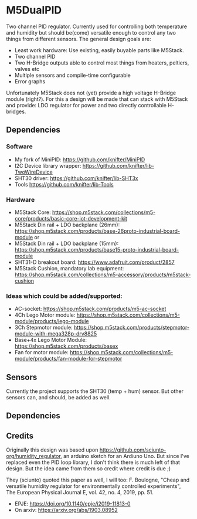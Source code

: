 # M5DualPID
Two channel PID regulator. Currently used for controlling both temperature and humidity but should be(come) versatile enough to control any two things from different sensors. The general design goals are:
 * Least work hardware: Use existing, easily buyable parts like M5Stack.
 * Two channel PID
 * Two H-Bridge outputs able to control most things from heaters, peltiers, valves etc
 * Multiple sensors and compile-time configurable
 * Error graphs

Unfortunately M5Stack does not (yet) provide a high voltage H-Bridge module (right?). For this a design will be made that can stack with M5Stack and provide: LDO regulator for power and two directly controllable H-bridges.

## Dependencies

### Software
 * My fork of MiniPID: https://github.com/knifter/MiniPID
 * I2C Device library wrapper: https://github.com/knifter/lib-TwoWireDevice
 * SHT30 driver: https://github.com/knifter/lib-SHT3x
 * Tools https://github.com/knifter/lib-Tools

### Hardware
 * M5Stack Core: https://shop.m5stack.com/collections/m5-core/products/basic-core-iot-development-kit
 * M5Stack Din rail + LDO backplane (26mm): https://shop.m5stack.com/products/base-26proto-industrial-board-module or
 * M5Stack Din rail + LDO backplane (15mm): https://shop.m5stack.com/products/base15-proto-industrial-board-module
 * SHT31-D breakout board: https://www.adafruit.com/product/2857
 * M5Stack Cushion, mandatory lab equipment: https://shop.m5stack.com/collections/m5-accessory/products/m5stack-cushion

### Ideas which could be added/supported:
 * AC-socket: https://shop.m5stack.com/products/m5-ac-socket
 * 4Ch Lego Motor module: https://shop.m5stack.com/collections/m5-module/products/lego-module
 * 3Ch Stepmotor module: https://shop.m5stack.com/products/stepmotor-module-with-mega328p-drv8825
 * Base+4x Lego Motor Module: https://shop.m5stack.com/products/basex
 * Fan for motor module: https://shop.m5stack.com/collections/m5-module/products/fan-module-for-stepmotor

## Sensors
Currently the project supports the SHT30 (temp + hum) sensor. But other sensors can, and should, be added as well.

## Dependencies

## Credits
Originally this design was based upon https://github.com/sciunto-org/humidity_regulator, an arduino sketch for an Ardiuno Uno. But since I've replaced even the PID loop library, I don't think there is much left of that design. But the idea came from them so credit where credit is due ;)

They (sciunto) quoted this paper as well, I will too:
F. Boulogne, "Cheap and versatile humidity regulator for environmentally controlled experiments", The European Physical Journal E, vol. 42, no. 4, 2019, pp. 51.
* EPJE: <https://doi.org/10.1140/epje/i2019-11813-0>
* On arxiv: <https://arxiv.org/abs/1903.08952>
